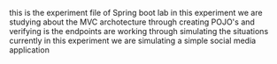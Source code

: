 this is the experiment file of Spring boot lab 
in this experiment we are studying about the MVC archotecture through creating POJO's 
and verifying is the endpoints are working through simulating the situations 
currently in this experiment we are simulating a simple social media application
